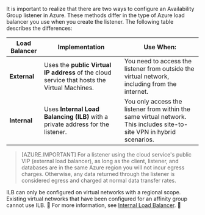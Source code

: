 It is important to realize that there are two ways to configure an Availability Group listener in Azure. These methods differ in the type of Azure load balancer you use when you create the listener. The following table describes the differences:

| Load Balancer | Implementation | Use When: |
| ------------- | -------------- | ----------- |
| **External** | Uses the **public Virtual IP address** of the cloud service that hosts the Virtual Machines. | You need to access the listener from outside the virtual network, including from the internet. |
| **Internal** | Uses **Internal Load Balancing (ILB)** with a private address for the listener. | You only access the listener from within the same virtual network. This includes site-to-site VPN in hybrid scenarios. |

>[AZURE.IMPORTANT] For a listener using the cloud service's public VIP (external load balancer), as long as the client, listener, and databases are in the same Azure region you will not incur egress charges. Otherwise, any data returned through the listener is considered egress and charged at normal data transfer rates. 

ILB can only be configured on virtual networks with a regional scope. Existing virtual networks that have been configured for an affinity group cannot use ILB.  For more information, see [Internal Load Balancer](/documentation/articles/load-balancer-internal-overview/). 
